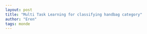 ```yaml
---
layout: post
title: "Multi Task Learning for classifying handbag category"
author: "Eren"
tags: monde
---
```


